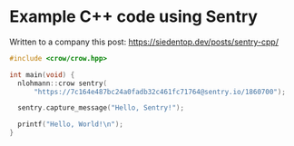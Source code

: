 # Example C++ code using Sentry

Written to a company this post: https://siedentop.dev/posts/sentry-cpp/

```cpp
#include <crow/crow.hpp>

int main(void) {
  nlohmann::crow sentry(
      "https://7c164e487bc24a0fadb32c461fc71764@sentry.io/1860700");

  sentry.capture_message("Hello, Sentry!");

  printf("Hello, World!\n");
}
```
